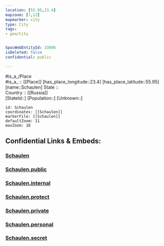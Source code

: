 ```yaml
---
location: [55.95,23.4] 
mapzoom: [7,12] 
mapmarker: city 
type: City
tags:
- geo/City


SpocWebEntityId: 33998
isDeleted: false
confidential: public

---
```

#is_a_/Place  
#is_a_ :: [[Place]] 
[has_place_longitude::23.4] 
[has_place_latitude::55.95] 
[name::Schaulen] 
State ::  
Country :: [[Russia]]  
[StateId::] 
[Population::] 
[Unknown::] 


```leaflet
id: Schaulen
coordinates: [[Schaulen]] 
markerFile: [[Schaulen]] 
defaultZoom: 11 
maxZoom: 18
```


## Confidential Links & Embeds: 

### [Schaulen](/_Standards/Earth/Continent/Europe/Europe~North/Lithuania/Counties~Lithuania/Šiauliai/City/Schaulen.md) 

### [Schaulen.public](/_public/Earth/Continent/Europe/Europe~North/Lithuania/Counties~Lithuania/Šiauliai/City/Schaulen.public.md) 

### [Schaulen.internal](/_internal/Earth/Continent/Europe/Europe~North/Lithuania/Counties~Lithuania/Šiauliai/City/Schaulen.internal.md) 

### [Schaulen.protect](/_protect/Earth/Continent/Europe/Europe~North/Lithuania/Counties~Lithuania/Šiauliai/City/Schaulen.protect.md) 

### [Schaulen.private](/_private/Earth/Continent/Europe/Europe~North/Lithuania/Counties~Lithuania/Šiauliai/City/Schaulen.private.md) 

### [Schaulen.personal](/_personal/Earth/Continent/Europe/Europe~North/Lithuania/Counties~Lithuania/Šiauliai/City/Schaulen.personal.md) 

### [Schaulen.secret](/_secret/Earth/Continent/Europe/Europe~North/Lithuania/Counties~Lithuania/Šiauliai/City/Schaulen.secret.md)

